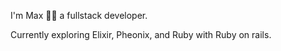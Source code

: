 I'm Max 👨‍💻 a fullstack developer.

Currently exploring Elixir, Pheonix, and Ruby with Ruby on rails.
